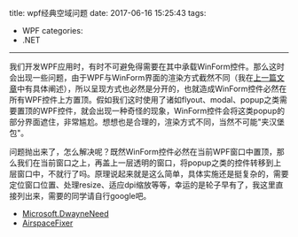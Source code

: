 title: wpf经典空域问题
date: 2017-06-16 15:25:43
tags:
- WPF
categories:
- .NET
---

我们开发WPF应用时，有时不可避免得需要在其中承载WinForm控件。那么这时会出现一些问题，由于WPF与WinForm界面的渲染方式截然不同（我在[上一篇文章](http://neilq.github.io/2017/06/16/hosting-winform-control-in-wpf/)中有具体阐述），所以呈现方式也必然是分开的，也就造成WinForm控件必然在所有WPF控件上方置顶。假如我们这时使用了诸如flyout、modal、popup之类需要置顶的WPF控件，就会出现一种奇怪的现象，WinForm控件会将这类popup的部分界面遮住，非常尴尬。想想也是合理的，渲染方式不同，当然不可能"夹汉堡包"。

问题抛出来了，怎么解决呢？既然WinForm控件必然在当前WPF窗口中置顶，那么我们在当前窗口之上，再盖上一层透明的窗口，将popup之类的控件转移到上层窗口中，不就行了吗。原理说起来就是这么简单，具体实施还是挺复杂的，需要定位窗口位置、处理resize、适应dpi缩放等等，幸运的是轮子早有了，我这里直接列出来，需要的同学请自行google吧。

* [Microsoft.DwayneNeed](https://microsoftdwayneneed.codeplex.com/)
* [AirspaceFixer](https://github.com/chris84948/AirspaceFixer)